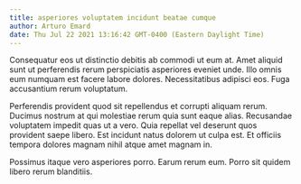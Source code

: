 ```yaml
---
title: asperiores voluptatem incidunt beatae cumque
author: Arturo Emard
date: Thu Jul 22 2021 13:16:42 GMT-0400 (Eastern Daylight Time)
---
```

Consequatur eos ut distinctio debitis ab commodi ut eum at. Amet aliquid sunt ut perferendis rerum perspiciatis asperiores eveniet unde. Illo omnis eum numquam est facere labore dolores. Necessitatibus adipisci eos. Fuga accusantium rerum voluptatum.

 Perferendis provident quod sit repellendus et corrupti aliquam rerum. Ducimus nostrum at qui molestiae rerum quia sunt eaque alias. Recusandae voluptatem impedit quas ut a vero. Quia repellat vel deserunt quos provident saepe libero. Est incidunt natus dolorem ut culpa est. Et officiis tempora dolores magnam nihil atque amet magnam in.

 Possimus itaque vero asperiores porro. Earum rerum eum. Porro sit quidem libero rerum blanditiis.